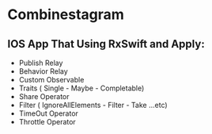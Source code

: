 # Combinestagram
IOS App That Using RxSwift and Apply:
-
- Publish Relay
- Behavior Relay
- Custom Observable
- Traits ( Single - Maybe - Completable)
- Share Operator
- Filter ( IgnoreAllElements - Filter - Take ...etc)
- TimeOut Operator
- Throttle Operator
  
